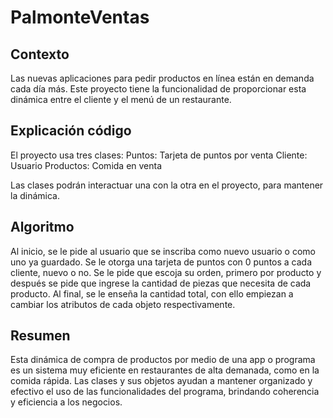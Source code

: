 # PalmonteVentas

## Contexto
Las nuevas aplicaciones para pedir productos en línea están en demanda cada día más. Este proyecto tiene la funcionalidad de proporcionar 
esta dinámica entre el cliente y el menú de un restaurante. 

## Explicación código
El proyecto usa tres clases:
Puntos: Tarjeta de puntos por venta
Cliente: Usuario
Productos: Comida en venta

Las clases podrán interactuar una con la otra en el proyecto, para mantener la dinámica.

## Algoritmo
Al inicio, se le pide al usuario que se inscriba como nuevo usuario o como uno ya guardado.
Se le otorga una tarjeta de puntos con 0 puntos a cada cliente, nuevo o no.
Se le pide que escoja su orden, primero por producto y después se pide que ingrese la cantidad de piezas que necesita de cada producto.
Al final, se le enseña la cantidad total, con ello empiezan a cambiar los atributos de cada objeto respectivamente.

## Resumen
Esta dinámica de compra de productos por medio de una app o programa es un sistema muy eficiente en restaurantes de alta demanada, como en la comida rápida.
Las clases y sus objetos ayudan a mantener organizado y efectivo el uso de las funcionalidades del programa, brindando coherencia y eficiencia a los negocios.
